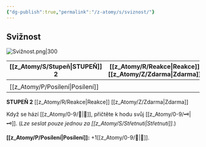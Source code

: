 ```yaml
---
{"dg-publish":true,"permalink":"/z-atomy/s/sviznost/"}
---
```


## Svižnost
![Svižnost.png|300](/img/user/z_img/Svi%C5%BEnost.png)

| [[z_Atomy/S/Stupeň\|STUPEŇ]] 2 | [[z_Atomy/R/Reakce\|Reakce]] [[z_Atomy/Z/Zdarma\|Zdarma]] |
| ------------ | --------------------- |
|              |                       |
| [[z_Atomy/P/Posílení\|Posílení]] |                       |

**STUPEŇ 2**
[[z_Atomy/R/Reakce\|Reakce]] [[z_Atomy/Z/Zdarma\|Zdarma]]

Když se hází [[z_Atomy/0-9/🏁\|🏁]], přičtěte k hodu svůj [[z_Atomy/0-9/🗝\|🗝]]. (*Lze seslat pouze jednou za [[z_Atomy/S/Střetnutí\|Střetnutí]].*)

**[[z_Atomy/P/Posílení\|Posílení]]:** +1[[z_Atomy/0-9/🏁\|🏁]].